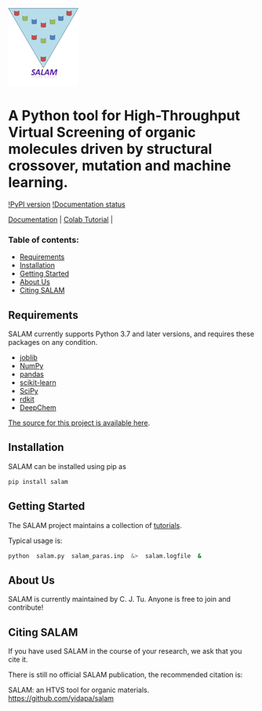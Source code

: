 <div align="left">
  <img src="https://github.com/yidapa/salam/blob/master/docs/logo/salam-logo.jpg" height="160px"/>
</div>


# A Python tool for High-Throughput Virtual Screening of organic molecules driven by structural crossover, mutation and machine learning.

[!PyPI version](https://pypi.org/project/salam/)
[!Documentation status](https://salam.readthedocs.io/en/latest/)

[Documentation](https://salam.readthedocs.io/en/latest/) | [Colab Tutorial](https://github.com/yidapa/salam/blob/master/docs/tutorials) |


### Table of contents:

- [Requirements](#requirements)
- [Installation](#installation)
- [Getting Started](#getting-started)
- [About Us](#about-us)
- [Citing SALAM](#citing-salam)

## Requirements

SALAM currently supports Python 3.7 and later versions, and requires these packages on any condition.

- [joblib](https://pypi.python.org/pypi/joblib)
- [NumPy](https://numpy.org/)
- [pandas](http://pandas.pydata.org/)
- [scikit-learn](https://scikit-learn.org/stable/)
- [SciPy](https://www.scipy.org/)
- [rdkit](https://www.rdkit.org/)
- [DeepChem](https://deepchem.io/)
  
[The source for this project is available here][src].


## Installation

SALAM can be installed using pip as

```bash
pip install salam
```


## Getting Started

The SALAM project maintains a collection of [tutorials](https://github.com/yidapa/salam/blob/master/docs/tutorials).

Typical usage is: 
```bash
python  salam.py  salam_paras.inp  &>  salam.logfile  &
```


## About Us

SALAM is currently maintained by C. J. Tu. Anyone is free to join and contribute!

## Citing SALAM

If you have used SALAM in the course of your research, we ask that you cite it.

There is still no official SALAM publication, the recommended citation is:  

SALAM: an HTVS tool for organic materials. https://github.com/yidapa/salam




[src]: https://github.com/yidapa/salam
